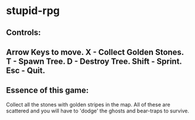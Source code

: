 # stupid-rpg

Controls:
-------------------
Arrow Keys to move.
X - Collect Golden Stones.
T - Spawn Tree.
D - Destroy Tree.
Shift - Sprint.
Esc - Quit.
-------------------

Essence of this game:
--------------------
Collect all the stones with golden stripes in the map. All of these are scattered and you will have to 'dodge' the ghosts and bear-traps to survive.





